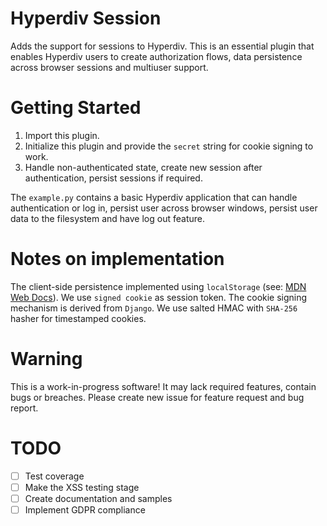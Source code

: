 # Hyperdiv Session
Adds the support for sessions to Hyperdiv. This is an essential plugin that enables Hyperdiv users to create authorization flows, data persistence across browser sessions and multiuser support.

# Getting Started
1. Import this plugin.
2. Initialize this plugin and provide the `secret` string for cookie signing to work.
3. Handle non-authenticated state, create new session after authentication, persist sessions if required.

The `example.py` contains a basic Hyperdiv application that can handle authentication or log in, persist user across browser windows, persist user data to the filesystem and have log out feature. 

# Notes on implementation
The client-side persistence implemented using `localStorage` (see: [MDN Web Docs](https://developer.mozilla.org/en-US/docs/Web/API/Web_Storage_API)). We use `signed cookie` as session token.
The cookie signing mechanism is derived from `Django`. We use salted HMAC with `SHA-256` hasher for timestamped cookies. 

# Warning
This is a work-in-progress software! It may lack required features, contain bugs or breaches. Please create new issue for feature request and bug report.

# TODO
- [ ] Test coverage 
- [ ] Make the XSS testing stage
- [ ] Create documentation and samples
- [ ] Implement GDPR compliance
